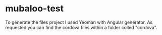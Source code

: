 # mubaloo-test
To generate the files project I used Yeoman with Angular generator. 
As requested you can find the cordova files within a folder colled "cordova".  
